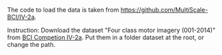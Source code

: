 The code to load the data is taken from https://github.com/MultiScale-BCI/IV-2a.

Instruction: Download the dataset "Four class motor imagery (001-2014)" from [BCI Competion IV-2a](http://bnci-horizon-2020.eu/database/data-sets). Put them in a folder dataset at the root, or change the path.
